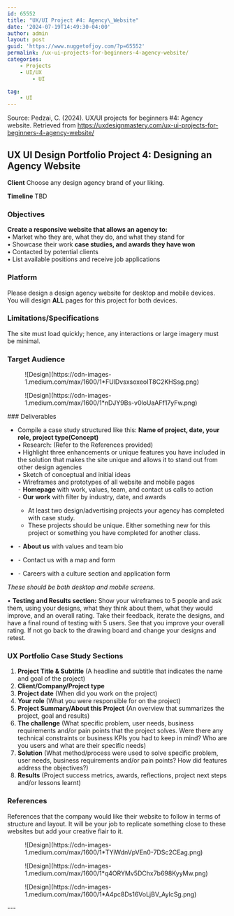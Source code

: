 ```yaml
---
id: 65552
title: "UX/UI Project #4: Agency\_Website"
date: '2024-07-19T14:49:30-04:00'
author: admin
layout: post
guid: 'https://www.nuggetofjoy.com/?p=65552'
permalink: /ux-ui-projects-for-beginners-4-agency-website/
categories:
    - Projects
    - UI/UX
        - UI

tag:
    - UI
---
```


Source: Pedzai, C. (2024). UX/UI projects for beginners #4: Agency website. Retrieved from https://uxdesignmastery.com/ux-ui-projects-for-beginners-4-agency-website/

## UX UI Design Portfolio Project 4: Designing an Agency Website

**Client** Choose any design agency brand of your liking.

**Timeline** TBD

### Objectives

**Create a responsive website that allows an agency to:**  
 • Market who they are, what they do, and what they stand for  
 • Showcase their work **case studies, and awards they have won**  
 • Contacted by potential clients  
 • List available positions and receive job applications

### Platform

Please design a design agency website for desktop and mobile devices. You will design **ALL** pages for this project for both devices.

### Limitations/Specifications

The site must load quickly; hence, any interactions or large imagery must be minimal.

### Target Audience

<div class="wp-block-image"><figure class="aligncenter">![Design](https://cdn-images-1.medium.com/max/1600/1*FUlDvsxsoxeoIT8C2KHSsg.png)</figure></div><div class="wp-block-image"><figure class="aligncenter">![Design](https://cdn-images-1.medium.com/max/1600/1*nDJY9Bs-v0loUaAFf17yFw.png)</figure></div>### Deliverables

- Compile a case study structured like this: **Name of project, date, your role, project type(Concept)**  
     • Research: (Refer to the References provided)  
     • Highlight three enhancements or unique features you have included in the solution that makes the site unique and allows it to stand out from other design agencies  
     • Sketch of conceptual and initial ideas  
     • Wireframes and prototypes of all website and mobile pages  
     ⁃ **Homepage** with work, values, team, and contact us calls to action  
     ⁃ **Our work** with filter by industry, date, and awards 
    - At least two design/advertising projects your agency has completed with case study.
    - These projects should be unique. Either something new for this project or something you have completed for another class.

- ⁃ **About us** with values and team bio
- ⁃ Contact us with a map and form
- ⁃ Careers with a culture section and application form

*These should be both desktop and mobile screens.*

 • **Testing and Results section:** Show your wireframes to 5 people and ask them, using your designs, what they think about them, what they would improve, and an overall rating. Take their feedback, iterate the designs, and have a final round of testing with 5 users. See that you improve your overall rating. If not go back to the drawing board and change your designs and retest.

### UX Portfolio Case Study Sections

1. **Project Title &amp; Subtitle** (A headline and subtitle that indicates the name and goal of the project)
2. **Client/Company/Project type**
3. **Project date** (When did you work on the project)
4. **Your role** (What you were responsible for on the project)
5. **Project Summary/About this Project** (An overview that summarizes the project, goal and results)
6. **The challenge** (What specific problem, user needs, business requirements and/or pain points that the project solves. Were there any technical constraints or business KPIs you had to keep in mind? Who are you users and what are their specific needs)
7. **Solution** (What method/process were used to solve specific problem, user needs, business requirements and/or pain points? How did features address the objectives?)
8. **Results** (Project success metrics, awards, reflections, project next steps and/or lessons learnt)

### References

References that the company would like their website to follow in terms of structure and layout. It will be your job to replicate something close to these websites but add your creative flair to it.

<div class="wp-block-image"><figure class="aligncenter">![Design](https://cdn-images-1.medium.com/max/1600/1*TYiWdnVpVEn0-7DSc2CEag.png)<figcaption class="wp-element-caption"><https://ueno.co/></figcaption></figure></div><div class="wp-block-image"><figure class="aligncenter">![Design](https://cdn-images-1.medium.com/max/1600/1*q4ORYMv5DChx7b698KyyMw.png)<figcaption class="wp-element-caption"><https://basicagency.com/></figcaption></figure></div><div class="wp-block-image"><figure class="aligncenter">![Design](https://cdn-images-1.medium.com/max/1600/1*A4pc8Ds16VoLjBV_AylcSg.png)<figcaption class="wp-element-caption"><https://dixonbaxi.com/></figcaption></figure></div>---